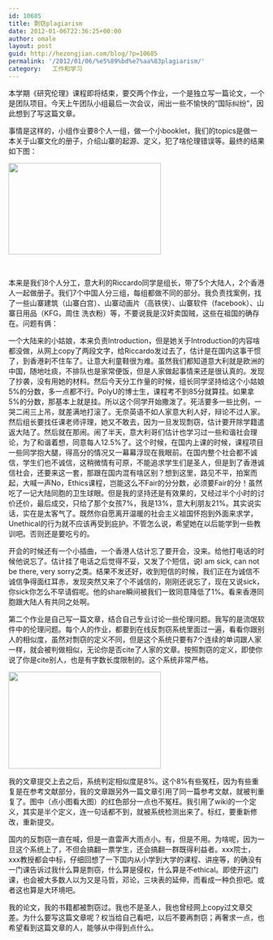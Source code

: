 ```yaml
---
id: 10685
title: 剽窃plagiarism
date: 2012-01-06T22:36:25+00:00
author: omale
layout: post
guid: http://hezongjian.com/blog/?p=10685
permalink: '/2012/01/06/%e5%89%bd%e7%aa%83plagiarism/'
category:   工作和学习  
---
```

本学期《研究伦理》课程即将结束，要交两个作业，一个是独立写一篇论文，一个是团队项目。今天上午团队小组最后一次会议，闹出一些不愉快的&ldquo;国际纠纷&rdquo;，因此想到了写这篇文章。

事情是这样的，小组作业要8个人一组，做一个小booklet，我们的topics是做一本关于山寨文化的册子，介绍山寨的起源、定义，犯了啥伦理错误等。最终的结果如下图：

[<img alt="" class="aligncenter size-medium wp-image-10689" height="180" src="/uploads/2012/01/BOOKLET-300x180.jpg" title="BOOKLET" width="300" srcset="/uploads/2012/01/BOOKLET-300x180.jpg 300w, /uploads/2012/01/BOOKLET-768x461.jpg 768w, /uploads/2012/01/BOOKLET.jpg 800w" sizes="(max-width: 300px) 100vw, 300px" />](/uploads/2012/01/BOOKLET.jpg)

&nbsp;

本来是我们8个人分工，意大利的Riccardo同学是组长，带了5个大陆人，2个香港人一起做册子。我们7个中国人分三组，每组都做不同的部分。我负责找案例，找了一些山寨建筑（山寨白宫）、山寨动画片（高铁侠）、山寨软件（facebook）、山寨日用品（KFG，周住 洗衣粉）等，不要说我是汉奸卖国贼，这些在祖国的确存在。问题有俩：

一个大陆来的小姑娘，本来负责Introduction，但是她关于Introduction的内容啥都没做，从网上copy了两段文字，给Riccardo发过去了，估计是在国内这事干惯了，到香港刹不住车了。让意大利童鞋很为难。虽然我们都知道意大利就是欧洲的中国，随地吐痰，不排队也是家常便饭，但是人家做起事情来还是很认真的。发现了抄袭，没有用她的材料。然后今天分工作量的时候，组长同学坚持给这个小姑娘5%的分数，多一点都不行。PolyU的博士生，课程考不到85分就算挂。如果拿5%的分数，那基本上就是挂。所以这个同学开始撒泼了。死活要多一些比例，一哭二闹三上吊，就差满地打滚了。无奈英语不如人家意大利人好，辩论不过人家。然后组长要找任课老师评理，她又不敢去，因为一旦发现剽窃，估计要开除学籍遣返大陆了。然后就在那闹。闹了半天，意大利哥们估计也学习过一些和谐社会理论，为了和谐着想，同意每人12.5%了。这个时候，在国内上课的时候，课程项目一些同学抱大腿，得高分的情况又一幕幕浮现在我眼前。在国内整个社会都不诚信，学生们也不诚信，这稍微情有可原，不能追求学生们是圣人，但是到了香港诚信社会，还要来这一套，那跟在国内混有啥区别？想到这里，路见不平，拍案而起，大喊一声No，Ethics课程，岂能这么不Fair的分分数，必须要Fair的分！虽然吃了一记大陆同胞的卫生球眼。但是我的坚持还是有效果的，又经过半个小时的讨价还价，最后成交，只给了那个女孩7%，我是13%，意大利朋友21%。其实说实话，实在是太客气了。既然你自愿离开温暖的社会主义祖国怀抱到外面来求学，Unethical的行为就不应该再受到庇护。不管怎么说，希望她在以后能学到一些教训吧。否则还是要吃亏的。

开会的时候还有一个小插曲，一个香港人估计忘了要开会，没来。给他打电话的时候他说忘了。估计挂了电话之后觉得不妥，又发了个短信，说I am sick, can not be there, very sorry之类。结果不发还好，收到短信的时候，我们正在为诚信不诚信争得面红耳赤，发现突然又来了个不诚信的，刚刚还说忘了，现在又说sick，你sick你怎么不早请假呢。他的share瞬间被我们一致同意降低了1%。看来香港同胞跟大陆人有共同之处啊。

第二个作业是自己写一篇文章，结合自己专业讨论一些伦理问题。我写的是流氓软件中的伦理问题。每个人的作业，都要到在线反剽窃系统里面过一遍，看看你跟别人的相似度，虽然对剽窃的定义不同，但是这个系统只要有7个连续的单词跟人家一样，就会被判做相似，无论你是否cite了人家的文章。按照剽窃的定义，即使你说了你是cite别人，也是有字数长度限制的。这个系统非常严格。

[<img alt="" class="size-medium wp-image-10686" height="191" src="/uploads/2012/01/copycat-300x191.png" title="copycat" width="300" srcset="/uploads/2012/01/copycat-300x191.png 300w, /uploads/2012/01/copycat-768x490.png 768w, /uploads/2012/01/copycat.png 949w" sizes="(max-width: 300px) 100vw, 300px" />](/uploads/2012/01/copycat.png)

我的文章提交上去之后，系统判定相似度是8%。这个8%有些冤枉，因为有些重复是在参考文献部分，我的文章跟另外一篇文章引用了同一篇参考文献，就被判重复了。图中（点小图看大图）的红色部分一点也不冤枉。我引用了wiki的一个定义，其实是半个定义，连一句话都不到，就被系统检测出来了。标红，要重新修改，重新提交。

国内的反剽窃一直在喊，但是一直雷声大雨点小。有，但是不用。为啥呢，因为一旦这个系统上了，不但会搞翻一票学生，还会搞翻一群既得利益者。xxx院士，xxx教授都会中标，仔细回想了一下国内从小学到大学的课程、讲座等，的确没有一门课告诉过我什么算是剽窃，什么算是侵权，什么算是不ethical。即使开这门课，也会被大多数人以为又是马哲，邓论，三块表的延伸，而看成一种负担吧。或者这也算是大环境吧。

我的论文，我的书籍都被剽窃过。我也不是圣人，我也曾经网上copy过文章交差。为什么要写这篇文章呢？权当给自己看吧，以后不要再剽窃；再奢求一点，也希望看到这篇文章的人，能够从中得到点什么。